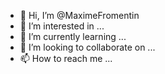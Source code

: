 - 👋 Hi, I’m @MaximeFromentin
- 👀 I’m interested in ...
- 🌱 I’m currently learning ...
- 💞️ I’m looking to collaborate on ...
- 📫 How to reach me ...

<!---
MaximeFromentin/MaximeFromentin is a ✨ special ✨ repository because its `README.md` (this file) appears on your GitHub profile.
You can click the Preview link to take a look at your changes.
--->
